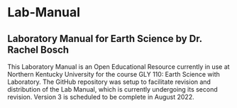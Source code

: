 # Lab-Manual
## Laboratory Manual for Earth Science by Dr. Rachel Bosch

This Laboratory Manual is an Open Educational Resource currently in use at Northern Kentucky University for the course GLY 110: Earth Science with Laboratory. The GitHub repository was setup to facilitate revision and distribution of the Lab Manual, which is currently undergoing its second revision. Version 3 is scheduled to be complete in August 2022.

